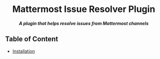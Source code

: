 <p align="center">
	<h1 align="center">Mattermost Issue Resolver Plugin</h1>
	<h5 align="center">A plugin that helps resolve issues from Mattermost channels</h5>
</p>


## Table of Content
- [Installation](#installation)